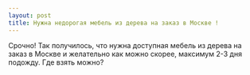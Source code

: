 ```yaml
---
layout: post 
title: Нужна недорогая мебель из дерева на заказ в Москве ! 
--- 
```

Срочно! Так получилось, что нужна доступная мебель из дерева на заказ в Москве и желательно как можно скорее, максимум 2-3 дня подожду. Где взять можно?
